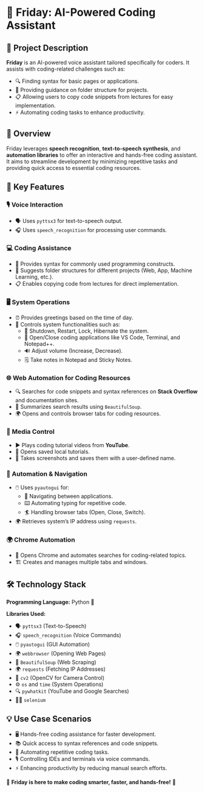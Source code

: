 # 🤖 Friday: AI-Powered Coding Assistant

## 📝 Project Description

**Friday** is an AI-powered voice assistant tailored specifically for coders. It assists with coding-related challenges such as:

- 🔍 Finding syntax for basic pages or applications.
- 📂 Providing guidance on folder structure for projects.
- 📋 Allowing users to copy code snippets from lectures for easy implementation.
- ⚡ Automating coding tasks to enhance productivity.

## 🌟 Overview

Friday leverages **speech recognition**, **text-to-speech synthesis**, and **automation libraries** to offer an interactive and hands-free coding assistant. It aims to streamline development by minimizing repetitive tasks and providing quick access to essential coding resources.

## 🚀 Key Features

### 🎙️ Voice Interaction
- 🗣️ Uses `pyttsx3` for text-to-speech output.
- 🎧 Uses `speech_recognition` for processing user commands.

### 💻 Coding Assistance
- 📜 Provides syntax for commonly used programming constructs.
- 📂 Suggests folder structures for different projects (Web, App, Machine Learning, etc.).
- 📋 Enables copying code from lectures for direct implementation.

### 🖥️ System Operations
- ⏰ Provides greetings based on the time of day.
- 🛑 Controls system functionalities such as:
  - 🔄 Shutdown, Restart, Lock, Hibernate the system.
  - 📝 Open/Close coding applications like VS Code, Terminal, and Notepad++.
  - 🔊 Adjust volume (Increase, Decrease).
  - 🗒️ Take notes in Notepad and Sticky Notes.

### 🌐 Web Automation for Coding Resources
- 🔍 Searches for code snippets and syntax references on **Stack Overflow** and documentation sites.
- 📄 Summarizes search results using `BeautifulSoup`.
- 🌍 Opens and controls browser tabs for coding resources.

### 🎥 Media Control
- ▶️ Plays coding tutorial videos from **YouTube**.
- 📂 Opens saved local tutorials.
- 📸 Takes screenshots and saves them with a user-defined name.

### 🤖 Automation & Navigation
- 🖱️ Uses `pyautogui` for:
  - 🔄 Navigating between applications.
  - ⌨️ Automating typing for repetitive code.
  - 🏄 Handling browser tabs (Open, Close, Switch).
- 🌍 Retrieves system’s IP address using `requests`.

### 🌍 Chrome Automation
- 📂 Opens Chrome and automates searches for coding-related topics.
- 🏗️ Creates and manages multiple tabs and windows.

## 🛠️ Technology Stack

**Programming Language:** Python 🐍

**Libraries Used:**
- 🗣️ `pyttsx3` (Text-to-Speech)
- 🎧 `speech_recognition` (Voice Commands)
- 🖱️ `pyautogui` (GUI Automation)
- 🌍 `webbrowser` (Opening Web Pages)
- 📄 `BeautifulSoup` (Web Scraping)
- 🌍 `requests` (Fetching IP Addresses)
- 🎥 `cv2` (OpenCV for Camera Control)
- ⚙️ `os` and `time` (System Operations)
- 🔍 `pywhatkit` (YouTube and Google Searches)
- 🕵️‍♂️ `selenium`

## 💡 Use Case Scenarios

- 🖥️ Hands-free coding assistance for faster development.
- 📚 Quick access to syntax references and code snippets.
- 🔄 Automating repetitive coding tasks.
- 🎙️ Controlling IDEs and terminals via voice commands.
- ⚡ Enhancing productivity by reducing manual search efforts.

🚀 **Friday is here to make coding smarter, faster, and hands-free!** 🎉
